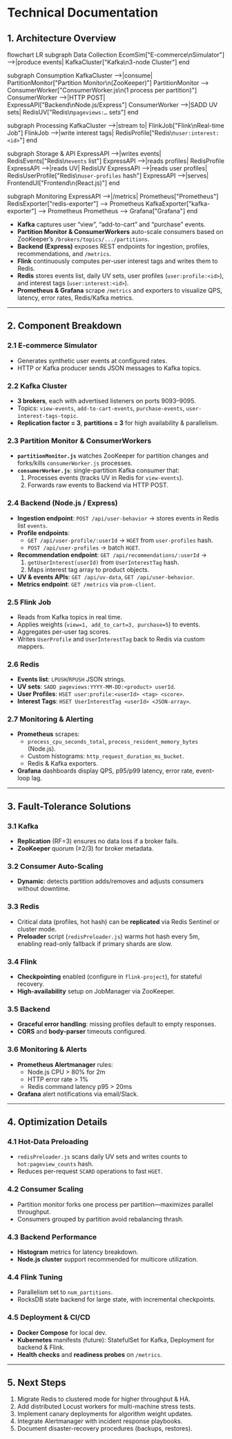 # Technical Documentation

## 1. Architecture Overview

flowchart LR
subgraph Data Collection
EcomSim["E-commerce\nSimulator"] -->|produce events| KafkaCluster["Kafka\n3-node Cluster"]
end

subgraph Consumption
KafkaCluster -->|consume| PartitionMonitor["Partition Monitor\n(ZooKeeper)"]
PartitionMonitor --> ConsumerWorker["ConsumerWorker.js\n(1 process per partition)"]
ConsumerWorker -->|HTTP POST| ExpressAPI["Backend\nNode.js/Express"]
ConsumerWorker -->|SADD UV sets| RedisUV["Redis\n`pageviews:…` sets"]
end

subgraph Processing
KafkaCluster -->|stream to| FlinkJob["Flink\nReal-time Job"]
FlinkJob -->|write interest tags| RedisProfile["Redis\n`user:interest:<id>`"]
end

subgraph Storage & API
ExpressAPI -->|writes events| RedisEvents["Redis\n`events` list"]
ExpressAPI -->|reads profiles| RedisProfile
ExpressAPI -->|reads UV| RedisUV
ExpressAPI -->|reads user profiles| RedisUserProfile["Redis\n`user-profiles` hash"]
ExpressAPI -->|serves| FrontendUI["Frontend\n(React.js)"]
end

subgraph Monitoring
ExpressAPI -->|/metrics| Prometheus["Prometheus"]
RedisExporter["redis-exporter"] --> Prometheus
KafkaExporter["kafka-exporter"] --> Prometheus
Prometheus --> Grafana["Grafana"]
end


- **Kafka** captures user “view”, “add-to-cart” and “purchase” events.
- **Partition Monitor & ConsumerWorkers** auto-scale consumers based on ZooKeeper’s `/brokers/topics/.../partitions`.
- **Backend (Express)** exposes REST endpoints for ingestion, profiles, recommendations, and `/metrics`.
- **Flink** continuously computes per-user interest tags and writes them to Redis.
- **Redis** stores events list, daily UV sets, user profiles (`user:profile:<id>`), and interest tags (`user:interest:<id>`).
- **Prometheus & Grafana** scrape `/metrics` and exporters to visualize QPS, latency, error rates, Redis/Kafka metrics.

---

## 2. Component Breakdown

### 2.1 E-commerce Simulator
- Generates synthetic user events at configured rates.
- HTTP or Kafka producer sends JSON messages to Kafka topics.

### 2.2 Kafka Cluster
- **3 brokers**, each with advertised listeners on ports 9093–9095.
- Topics: `view-events`, `add-to-cart-events`, `purchase-events`, `user-interest-tags-topic`.
- **Replication factor = 3**, **partitions = 3** for high availability & parallelism.

### 2.3 Partition Monitor & ConsumerWorkers
- **`partitionMonitor.js`** watches ZooKeeper for partition changes and forks/kills `consumerWorker.js` processes.
- **`consumerWorker.js`**: single-partition Kafka consumer that:
    1. Processes events (tracks UV in Redis for `view-events`).
    2. Forwards raw events to Backend via HTTP POST.

### 2.4 Backend (Node.js / Express)
- **Ingestion endpoint**: `POST /api/user-behavior` → stores events in Redis list `events`.
- **Profile endpoints**:
    - `GET /api/user-profile/:userId` → `HGET` from `user-profiles` hash.
    - `POST /api/user-profiles` → batch `HGET`.
- **Recommendation endpoint**: `GET /api/recommendations/:userId` →
    1. `getUserInterest(userId)` from `UserInterestTag` hash.
    2. Maps interest tag array to product objects.
- **UV & events APIs**: `GET /api/uv-data`, `GET /api/user-behavior`.
- **Metrics endpoint**: `GET /metrics` via `prom-client`.

### 2.5 Flink Job
- Reads from Kafka topics in real time.
- Applies weights (`view=1, add_to_cart=3, purchase=5`) to events.
- Aggregates per-user tag scores.
- Writes `UserProfile` and `UserInterestTag` back to Redis via custom mappers.

### 2.6 Redis
- **Events list**: `LPUSH`/`RPUSH` JSON strings.
- **UV sets**: `SADD pageviews:YYYY-MM-DD:<product> userId`.
- **User Profiles**: `HSET user:profile:<userId> <tag> <score>`.
- **Interest Tags**: `HSET UserInterestTag <userId> <JSON-array>`.

### 2.7 Monitoring & Alerting
- **Prometheus** scrapes:
    - `process_cpu_seconds_total`, `process_resident_memory_bytes` (Node.js).
    - Custom histograms: `http_request_duration_ms_bucket`.
    - Redis & Kafka exporters.
- **Grafana** dashboards display QPS, p95/p99 latency, error rate, event-loop lag.

---

## 3. Fault-Tolerance Solutions

### 3.1 Kafka
- **Replication** (RF=3) ensures no data loss if a broker fails.
- **ZooKeeper** quorum (≥2/3) for broker metadata.

### 3.2 Consumer Auto-Scaling
- **Dynamic**: detects partition adds/removes and adjusts consumers without downtime.

### 3.3 Redis
- Critical data (profiles, hot hash) can be **replicated** via Redis Sentinel or cluster mode.
- **Preloader** script (`redisPreloader.js`) warms hot hash every 5m, enabling read-only fallback if primary shards are slow.

### 3.4 Flink
- **Checkpointing** enabled (configure in `flink-project`), for stateful recovery.
- **High-availability** setup on JobManager via ZooKeeper.

### 3.5 Backend
- **Graceful error handling**: missing profiles default to empty responses.
- **CORS** and **body-parser** timeouts configured.

### 3.6 Monitoring & Alerts
- **Prometheus Alertmanager** rules:
    - Node.js CPU > 80% for 2m
    - HTTP error rate > 1%
    - Redis command latency p95 > 20ms
- **Grafana** alert notifications via email/Slack.

---

## 4. Optimization Details

### 4.1 Hot-Data Preloading
- `redisPreloader.js` scans daily UV sets and writes counts to `hot:pageview_counts` hash.
- Reduces per-request `SCARD` operations to fast `HGET`.

### 4.2 Consumer Scaling
- Partition monitor forks one process per partition—maximizes parallel throughput.
- Consumers grouped by partition avoid rebalancing thrash.

### 4.3 Backend Performance
- **Histogram** metrics for latency breakdown.
- **Node.js cluster** support recommended for multicore utilization.

### 4.4 Flink Tuning
- Parallelism set to `num_partitions`.
- RocksDB state backend for large state, with incremental checkpoints.

### 4.5 Deployment & CI/CD
- **Docker Compose** for local dev.
- **Kubernetes** manifests (future): StatefulSet for Kafka, Deployment for backend & Flink.
- **Health checks** and **readiness probes** on `/metrics`.

---

## 5. Next Steps

1. Migrate Redis to clustered mode for higher throughput & HA.
2. Add distributed Locust workers for multi-machine stress tests.
3. Implement canary deployments for algorithm weight updates.
4. Integrate Alertmanager with incident response playbooks.
5. Document disaster-recovery procedures (backups, restores).

